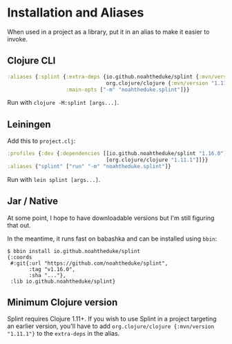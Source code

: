 # Installation and Aliases

When used in a project as a library, put it in an alias to make it easier to invoke.

## Clojure CLI

```clojure
:aliases {:splint {:extra-deps {io.github.noahtheduke/splint {:mvn/version "1.16.0"}
                                org.clojure/clojure {:mvn/version "1.11.1"}}
                   :main-opts ["-m" "noahtheduke.splint"]}}
```

Run with `clojure -M:splint [args...]`.

## Leiningen

Add this to `project.clj`:

```clojure
:profiles {:dev {:dependencies [[io.github.noahtheduke/splint "1.16.0"]
                                [org.clojure/clojure "1.11.1"]]}}
:aliases {"splint" ["run" "-m" "noahtheduke.splint"]}
```

Run with `lein splint [args...]`.

## Jar / Native

At some point, I hope to have downloadable versions but I'm still figuring that out.

In the meantime, it runs fast on babashka and can be installed using `bbin`:

```text
$ bbin install io.github.noahtheduke/splint
{:coords
 #:git{:url "https://github.com/noahtheduke/splint",
       :tag "v1.16.0",
       :sha "..."},
 :lib io.github.noahtheduke/splint}
```

## Minimum Clojure version

Splint requires Clojure 1.11+. If you wish to use Splint in a project targeting an earlier version, you'll have to add `org.clojure/clojure {:mvn/version "1.11.1"}` to the `extra-deps` in the alias.
